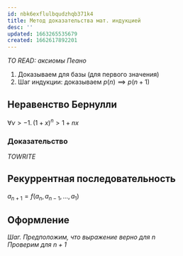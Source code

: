 ```yaml
---
id: nbk6exflulbqudzhqb371k4
title: Метод доказательства мат. индукцией
desc: ''
updated: 1663265535679
created: 1662617892201
---
```


*TO READ: аксиомы Пеано*

1. Доказываем для базы (для первого значения)
2. Шаг индукции: доказываем $p(n) \implies p(n+1)$

## Неравенство Бернулли
$\forall v > -1.\, (1+x)^n>1+nx$
### Доказательство
*TOWRITE*

## Рекуррентная последовательность
$a_{n+1}=f(a_{n}, a_{n-1}, ..., a_1)$

## Оформление
*Шаг. Предположим, что $выражение$ верно для $n$  
Проверим для $n+1$*